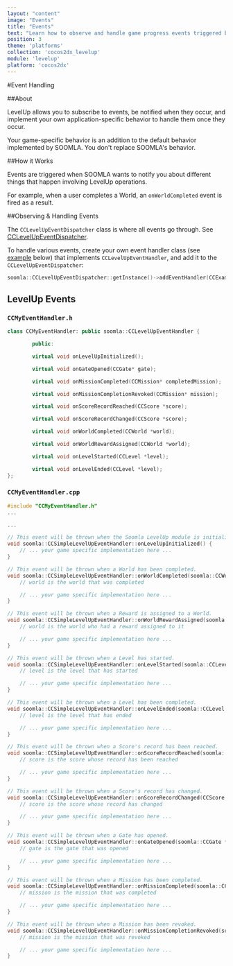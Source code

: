 ```yaml
---
layout: "content"
image: "Events"
title: "Events"
text: "Learn how to observe and handle game progress events triggered by cocos2dx-levelup to customize your game-specific behavior."
position: 3
theme: 'platforms'
collection: 'cocos2dx_levelup'
module: 'levelup'
platform: 'cocos2dx'
---
```


#Event Handling

##About

LevelUp allows you to subscribe to events, be notified when they occur, and implement your own application-specific behavior to handle them once they occur.

<div class="info-box">Your game-specific behavior is an addition to the default behavior implemented by SOOMLA. You don't replace SOOMLA's behavior.</div>

##How it Works

Events are triggered when SOOMLA wants to notify you about different things that happen involving LevelUp operations.

For example, when a user completes a World, an `onWorldCompleted` event is fired as a result.


##Observing & Handling Events


The `CCLevelUpEventDispatcher` class is where all events go through. See [CCLevelUpEventDispatcher](https://github.com/soomla/cocos2dx-levelup/blob/master/Soomla/CCLevelUpEventDispatcher.cpp).

To handle various events, create your own event handler class (see [example](#levelup-events) below) that implements `CCLevelUpEventHandler`, and add it to the `CCLevelUpEventDispatcher`:

``` cpp
soomla::CCLevelUpEventDispatcher::getInstance()->addEventHandler(CCExampleEventHandler);
```

## LevelUp Events

### `CCMyEventHandler.h`

``` cpp
class CCMyEventHandler: public soomla::CCLevelUpEventHandler {

		public:

        virtual void onLevelUpInitialized();

        virtual void onGateOpened(CCGate* gate);

        virtual void onMissionCompleted(CCMission* completedMission);

        virtual void onMissionCompletionRevoked(CCMission* mission);

        virtual void onScoreRecordReached(CCScore *score);

        virtual void onScoreRecordChanged(CCScore *score);

        virtual void onWorldCompleted(CCWorld *world);

        virtual void onWorldRewardAssigned(CCWorld *world);

        virtual void onLevelStarted(CCLevel *level);

        virtual void onLevelEnded(CCLevel *level);
};
```

### `CCMyEventHandler.cpp`

``` cpp
#include "CCMyEventHandler.h"
...

...

// This event will be thrown when the Soomla LevelUp module is initialized and ready.
void soomla::CCSimpleLevelUpEventHandler::onLevelUpInitialized() {
	// ... your game specific implementation here ...
}

// This event will be thrown when a World has been completed.
void soomla::CCSimpleLevelUpEventHandler::onWorldCompleted(soomla::CCWorld *world) {
	// world is the world that was completed

	// ... your game specific implementation here ...
}

// This event will be thrown when a Reward is assigned to a World.
void soomla::CCSimpleLevelUpEventHandler::onWorldRewardAssigned(soomla::CCWorld *world) {
	// world is the world who had a reward assigned to it

	// ... your game specific implementation here ...
}

// This event will be thrown when a Level has started.
void soomla::CCSimpleLevelUpEventHandler::onLevelStarted(soomla::CCLevel *level) {
	// level is the level that has started

	// ... your game specific implementation here ...
}

// This event will be thrown when a Level has been completed.
void soomla::CCSimpleLevelUpEventHandler::onLevelEnded(soomla::CCLevel *level) {
	// level is the level that has ended

	// ... your game specific implementation here ...
}

// This event will be thrown when a Score's record has been reached.
void soomla::CCSimpleLevelUpEventHandler::onScoreRecordReached(soomla::CCScore *score) {
	// score is the score whose record has been reached

	// ... your game specific implementation here ...
}

// This event will be thrown when a Score's record has changed.
void soomla::CCSimpleLevelUpEventHandler::onScoreRecordChanged(CCScore *score) {
	// score is the score whose record has changed

	// ... your game specific implementation here ...
}

// This event will be thrown when a Gate has opened.
void soomla::CCSimpleLevelUpEventHandler::onGateOpened(soomla::CCGate *gate) {
	// gate is the gate that was opened

	// ... your game specific implementation here ...
}

// This event will be thrown when a Mission has been completed.
void soomla::CCSimpleLevelUpEventHandler::onMissionCompleted(soomla::CCMission *completedMission) {
	// mission is the mission that was completed

	// ... your game specific implementation here ...
}

// This event will be thrown when a Mission has been revoked.
void soomla::CCSimpleLevelUpEventHandler::onMissionCompletionRevoked(soomla::CCMission *mission) {
	// mission is the mission that was revoked

	// ... your game specific implementation here ...
}
```

